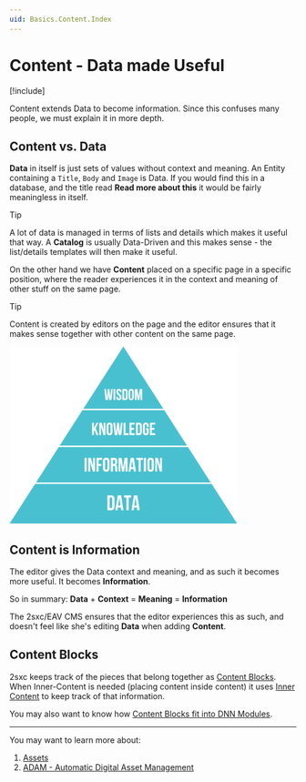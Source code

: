 ```yaml
---
uid: Basics.Content.Index
---
```


# Content - Data made Useful

[!include[](../stack/_shared-float-summary.md)]
<style>.context-box-summary .data-all { visibility: visible; } </style>

Content extends Data to become information. 
Since this confuses many people, we must explain it in more depth. 

## Content vs. Data

**Data** in itself is just sets of values without context and meaning. 
An Entity containing a `Title`, `Body` and `Image` is Data.
If you would find this in a database, and the title read **Read more about this** it would be fairly meaningless in itself. 

> [!TIP]
> A lot of data is managed in terms of lists and details which makes it useful that way. 
> A **Catalog** is usually Data-Driven and this makes sense - the list/details templates will then make it useful. 

On the other hand we have **Content** placed on a specific page in a specific position, where the reader experiences it in the context and meaning of other stuff on the same page. 

> [!TIP]
> Content is created by editors on the page and the editor ensures that it makes sense together with other content on the same page. 




<img src="./assets/dikw-pyramid.svg" width="400px" class="float-right">

## Content is Information

The editor gives the Data context and meaning, and as such it becomes more useful. 
It becomes **Information**. 

So in summary: **Data** + **Context** = **Meaning** = **Information**

The 2sxc/EAV CMS ensures that the editor experiences this as such, and doesn't feel like she's editing **Data** when adding **Content**.

## Content Blocks

2sxc keeps track of the pieces that belong together as [Content Blocks](xref:Basics.Cms.ContentBlocks.Index). When Inner-Content is needed (placing content inside content) it uses [Inner Content](xref:Basics.Cms.ContentBlocks.InnerContent) to keep track of that information. 

You may also want to know how [Content Blocks fit into DNN Modules](xref:Basics.Cms.ContentBlocks.Dnn).

---

You may want to learn more about:

1. [Assets](xref:Basics.Content.Assets)
1. [ADAM - Automatic Digital Asset Management](xref:Basics.Cms.Adam.Index)

